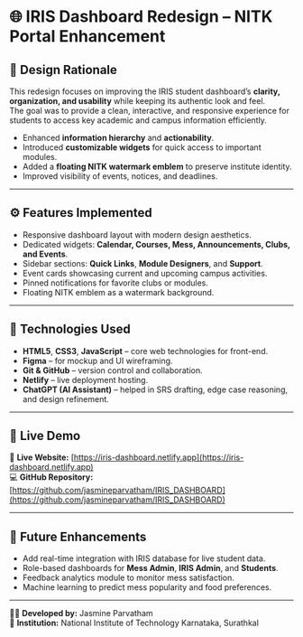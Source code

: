 # 🌐 IRIS Dashboard Redesign – NITK Portal Enhancement

## 🎯 Design Rationale
This redesign focuses on improving the IRIS student dashboard’s **clarity, organization, and usability** while keeping its authentic look and feel.  
The goal was to provide a clean, interactive, and responsive experience for students to access key academic and campus information efficiently.

- Enhanced **information hierarchy** and **actionability**.  
- Introduced **customizable widgets** for quick access to important modules.  
- Added a **floating NITK watermark emblem** to preserve institute identity.  
- Improved visibility of events, notices, and deadlines.

---

## ⚙️ Features Implemented
- Responsive dashboard layout with modern design aesthetics.  
- Dedicated widgets: **Calendar, Courses, Mess, Announcements, Clubs, and Events**.  
- Sidebar sections: **Quick Links**, **Module Designers**, and **Support**.  
- Event cards showcasing current and upcoming campus activities.  
- Pinned notifications for favorite clubs or modules.  
- Floating NITK emblem as a watermark background.  

---

## 🧩 Technologies Used
- **HTML5**, **CSS3**, **JavaScript** – core web technologies for front-end.  
- **Figma** – for mockup and UI wireframing.  
- **Git & GitHub** – version control and collaboration.  
- **Netlify** – live deployment hosting.  
- **ChatGPT (AI Assistant)** – helped in SRS drafting, edge case reasoning, and design refinement.

---

## 🚀 Live Demo
🔗 **Live Website:** [https://iris-dashboard.netlify.app](https://iris-dashboard.netlify.app)  
💻 **GitHub Repository:** [https://github.com/jasmineparvatham/IRIS_DASHBOARD](https://github.com/jasmineparvatham/IRIS_DASHBOARD)

---

## 🧠 Future Enhancements
- Add real-time integration with IRIS database for live student data.  
- Role-based dashboards for **Mess Admin**, **IRIS Admin**, and **Students**.  
- Feedback analytics module to monitor mess satisfaction.  
- Machine learning to predict mess popularity and food preferences.

---

👩‍💻 **Developed by:** Jasmine Parvatham  
📍 **Institution:** National Institute of Technology Karnataka, Surathkal
